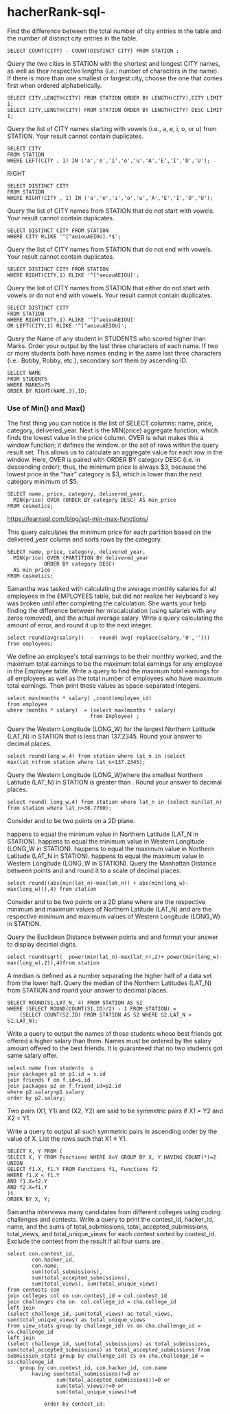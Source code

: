 # hacherRank-sql-

Find the difference between the total number of city entries in the table and the number of distinct city entries in the table.
```
SELECT COUNT(CITY) - COUNT(DISTINCT CITY) FROM STATION ;
```
Query the two cities in STATION with the shortest and longest CITY names, as well as their respective lengths (i.e.: number of characters in the name). If there is more than one smallest or largest city, choose the one that comes first when ordered alphabetically.
```
SELECT CITY,LENGTH(CITY) FROM STATION ORDER BY LENGTH(CITY),CITY LIMIT 1;
SELECT CITY,LENGTH(CITY) FROM STATION ORDER BY LENGTH(CITY) DESC LIMIT 1;
```

Query the list of CITY names starting with vowels (i.e., a, e, i, o, or u) from STATION. Your result cannot contain duplicates.
```
SELECT CITY
FROM STATION
WHERE LEFT(CITY , 1) IN ('a','e','i','o','u','A','E','I','O','U');
```
RIGHT
```
SELECT DISTINCT CITY
FROM STATION
WHERE RIGHT(CITY , 1) IN ('a','e','i','o','u','A','E','I','O','U');
```
Query the list of CITY names from STATION that do not start with vowels. Your result cannot contain duplicates.
```
SELECT DISTINCT CITY FROM STATION 
WHERE CITY RLIKE '^[^aeiouAEIOU].*$';
```
Query the list of CITY names from STATION that do not end with vowels. Your result cannot contain duplicates.
```
SELECT DISTINCT CITY FROM STATION 
WHERE RIGHT(CITY,1) RLIKE '^[^aeiouAEIOU]';
```
Query the list of CITY names from STATION that either do not start with vowels or do not end with vowels. Your result cannot contain duplicates.
```
SELECT DISTINCT CITY
FROM STATION
WHERE RIGHT(CITY,1) RLIKE '^[^aeiouAEIOU]'
OR LEFT(CITY,1) RLIKE '^[^aeiouAEIOU]';
```
Query the Name of any student in STUDENTS who scored higher than  Marks. Order your output by the last three characters of each name. If two or more students both have names ending in the same last three characters (i.e.: Bobby, Robby, etc.), secondary sort them by ascending ID.

```
SELECT NAME
FROM STUDENTS
WHERE MARKS>75
ORDER BY RIGHT(NAME,3),ID;
```
### Use of Min() and Max()
The first thing you can notice is the list of SELECT columns: name, price, category, delivered_year. Next is the MIN(price) aggregate function, which finds the lowest value in the price column. OVER is what makes this a window function; it defines the window. or the set of rows within the query result set. This allows us to calculate an aggregate value for each row in the window. Here, OVER is paired with ORDER BY category DESC (i.e. in descending order); thus, the minimum price is always $3, because the lowest price in the “hair” category is $3, which is lower than the next category minimum of $5.
```
SELECT name, price, category, delivered_year,
  MIN(price) OVER (ORDER BY category DESC) AS min_price
FROM cosmetics;
```
https://learnsql.com/blog/sql-min-max-functions/

This query calculates the minimum price for each partition based on the delivered_year column and sorts rows by the category.
```
SELECT name, price, category, delivered_year,
  MIN(price) OVER (PARTITION BY delivered_year
            ORDER BY category DESC)
  AS min_price
FROM cosmetics;
```
Samantha was tasked with calculating the average monthly salaries for all employees in the EMPLOYEES table, but did not realize her keyboard's  key was broken until after completing the calculation. She wants your help finding the difference between her miscalculation (using salaries with any zeros removed), and the actual average salary.
Write a query calculating the amount of error, and round it up to the next integer.
```
select round(avg(salary))  -  round( avg( replace(salary,'0','')))
from employees;
```
We define an employee's total earnings to be their monthly  worked, and the maximum total earnings to be the maximum total earnings for any employee in the Employee table. Write a query to find the maximum total earnings for all employees as well as the total number of employees who have maximum total earnings. Then print these values as  space-separated integers.
```
select max(months * salary) ,count(employee_id)
from employee 
where (months * salary)  = (select max(months * salary) 
                           from Employee) ;
 ```                          

Query the Western Longitude (LONG_W) for the largest Northern Latitude (LAT_N) in STATION that is less than 137.2345. Round your answer to  decimal places.
```
select round(long_w,4) from station where lat_n in (select max(lat_n)from station where lat_n<137.2345);
```

Query the Western Longitude (LONG_W)where the smallest Northern Latitude (LAT_N) in STATION is greater than . Round your answer to  decimal places.
```
select round( long_w,4) from station where lat_n in (select min(lat_n) from station where lat_n>38.7780);
```

Consider  and  to be two points on a 2D plane.

 happens to equal the minimum value in Northern Latitude (LAT_N in STATION).
 happens to equal the minimum value in Western Longitude (LONG_W in STATION).
 happens to equal the maximum value in Northern Latitude (LAT_N in STATION).
 happens to equal the maximum value in Western Longitude (LONG_W in STATION).
Query the Manhattan Distance between points  and  and round it to a scale of  decimal places.
```
select round((abs(min(lat_n)-max(lat_n)) + abs(min(long_w)-max(long_w))),4) from station
```
Consider  and  to be two points on a 2D plane where  are the respective minimum and maximum values of Northern Latitude (LAT_N) and  are the respective minimum and maximum values of Western Longitude (LONG_W) in STATION.

Query the Euclidean Distance between points  and  and format your answer to display  decimal digits.
```
select round(sqrt(  power(min(lat_n)-max(lat_n),2)+ power(min(long_w)-max(long_w),2)),4)from station
```

A median is defined as a number separating the higher half of a data set from the lower half. Query the median of the Northern Latitudes (LAT_N) from STATION and round your answer to  decimal places.

```
SELECT ROUND(S1.LAT_N, 4) FROM STATION AS S1 
WHERE (SELECT ROUND(COUNT(S1.ID)/2) - 1 FROM STATION) = 
    (SELECT COUNT(S2.ID) FROM STATION AS S2 WHERE S2.LAT_N > S1.LAT_N);
```

Write a query to output the names of those students whose best friends got offered a higher salary than them. Names must be ordered by the salary amount offered to the best friends. It is guaranteed that no two students got same salary offer.
```
select name from students  s 
join packages p1 on p1.id = s.id
join friends f on f.id=s.id
join packages p2 on f.friend_id=p2.id
where p2.salary>p1.salary
order by p2.salary;
```


Two pairs (X1, Y1) and (X2, Y2) are said to be symmetric pairs if X1 = Y2 and X2 = Y1.

Write a query to output all such symmetric pairs in ascending order by the value of X. List the rows such that X1 ≤ Y1.
```
SELECT X, Y FROM (
SELECT X, Y FROM Functions WHERE X=Y GROUP BY X, Y HAVING COUNT(*)=2
UNION
SELECT f1.X, f1.Y FROM Functions f1, Functions f2 
WHERE f1.X < f1.Y 
AND f1.X=f2.Y 
AND f2.X=f1.Y
)t
ORDER BY X, Y;
```

Samantha interviews many candidates from different colleges using coding challenges and contests. Write a query to print the contest_id, hacker_id, name, and the sums of total_submissions, total_accepted_submissions, total_views, and total_unique_views for each contest sorted by contest_id. Exclude the contest from the result if all four sums are .
```
select con.contest_id,
        con.hacker_id, 
        con.name, 
        sum(total_submissions), 
        sum(total_accepted_submissions), 
        sum(total_views), sum(total_unique_views)
from contests con 
join colleges col on con.contest_id = col.contest_id 
join challenges cha on  col.college_id = cha.college_id 
left join
(select challenge_id, sum(total_views) as total_views, sum(total_unique_views) as total_unique_views
from view_stats group by challenge_id) vs on cha.challenge_id = vs.challenge_id 
left join
(select challenge_id, sum(total_submissions) as total_submissions, sum(total_accepted_submissions) as total_accepted_submissions from submission_stats group by challenge_id) ss on cha.challenge_id = ss.challenge_id
    group by con.contest_id, con.hacker_id, con.name
        having sum(total_submissions)!=0 or 
                sum(total_accepted_submissions)!=0 or
                sum(total_views)!=0 or
                sum(total_unique_views)!=0

            order by contest_id;
```
